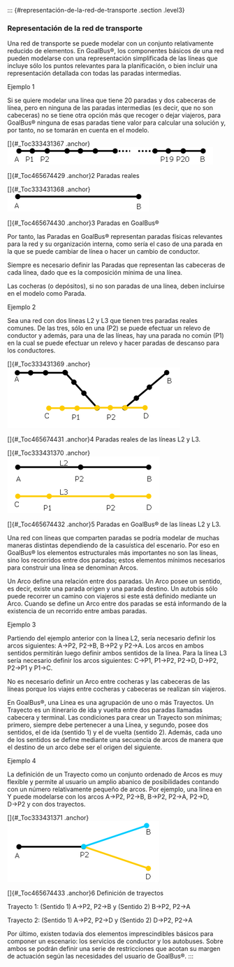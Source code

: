 ::: {#representación-de-la-red-de-transporte .section .level3}
### Representación de la red de transporte

Una red de transporte se puede modelar con un conjunto relativamente
reducido de elementos. En GoalBus®, los componentes básicos de una red
pueden modelarse con una representación simplificada de las líneas que
incluye sólo los puntos relevantes para la planificación, o bien incluir
una representación detallada con todas las paradas intermedias.

Ejemplo 1

Si se quiere modelar una línea que tiene 20 paradas y dos cabeceras de
línea, pero en ninguna de las paradas intermedias (es decir, que no son
cabeceras) no se tiene otra opción más que recoger o dejar viajeros,
para GoalBus® ninguna de esas paradas tiene valor para calcular una
solución y, por tanto, no se tomarán en cuenta en el modelo.

[]{#_Toc333431367 .anchor}![](../media/file2.png)

[]{#_Toc465674429 .anchor}2 Paradas reales

[]{#_Toc333431368 .anchor}![](../media/file3.png)

[]{#_Toc465674430 .anchor}3 Paradas en GoalBus®

Por tanto, las Paradas en GoalBus® representan paradas físicas
relevantes para la red y su organización interna, como sería el caso de
una parada en la que se puede cambiar de línea o hacer un cambio de
conductor.

Siempre es necesario definir las Paradas que representan las cabeceras
de cada línea, dado que es la composición mínima de una línea.

Las cocheras (o depósitos), si no son paradas de una línea, deben
incluirse en el modelo como Parada.

Ejemplo 2

Sea una red con dos líneas L2 y L3 que tienen tres paradas reales
comunes. De las tres, sólo en una (P2) se puede efectuar un relevo de
conductor y además, para una de las líneas, hay una parada no común (P1)
en la cual se puede efectuar un relevo y hacer paradas de descanso para
los conductores.

[]{#_Toc333431369 .anchor}![](../media/file4.png)

[]{#_Toc465674431 .anchor}4 Paradas reales de las líneas L2 y L3.

[]{#_Toc333431370 .anchor}![](../media/file5.png)

[]{#_Toc465674432 .anchor}5 Paradas en GoalBus® de las líneas L2 y L3.

Una red con líneas que comparten paradas se podría modelar de muchas
maneras distintas dependiendo de la casuística del escenario. Por eso en
GoalBus® los elementos estructurales más importantes no son las líneas,
sino los recorridos entre dos paradas; estos elementos mínimos
necesarios para construir una línea se denominan Arcos.

Un Arco define una relación entre dos paradas. Un Arco posee un sentido,
es decir, existe una parada origen y una parada destino. Un autobús sólo
puede recorrer un camino con viajeros si este está definido mediante un
Arco. Cuando se define un Arco entre dos paradas se está informando de
la existencia de un recorrido entre ambas paradas.

Ejemplo 3

Partiendo del ejemplo anterior con la línea L2, sería necesario definir
los arcos siguientes: A→P2, P2→B, B→P2 y P2→A. Los arcos en ambos
sentidos permitirán luego definir ambos sentidos de la línea. Para la
línea L3 sería necesario definir los arcos siguientes: C→P1, P1→P2,
P2→D, D→P2, P2→P1 y P1→C.

No es necesario definir un Arco entre cocheras y las cabeceras de las
líneas porque los viajes entre cocheras y cabeceras se realizan sin
viajeros.

En GoalBus®, una Línea es una agrupación de uno o más Trayectos. Un
Trayecto es un itinerario de ida y vuelta entre dos paradas llamadas
cabecera y terminal. Las condiciones para crear un Trayecto son mínimas;
primero, siempre debe pertenecer a una Línea, y segundo, posee dos
sentidos, el de ida (sentido 1) y el de vuelta (sentido 2). Además, cada
uno de los sentidos se define mediante una secuencia de arcos de manera
que el destino de un arco debe ser el origen del siguiente.

Ejemplo 4

La definición de un Trayecto como un conjunto ordenado de Arcos es muy
flexible y permite al usuario un amplio abanico de posibilidades
contando con un número relativamente pequeño de arcos. Por ejemplo, una
línea en Y puede modelarse con los arcos A→P2, P2→B, B→P2, P2→A, P2→D,
D→P2 y con dos trayectos.

[]{#_Toc333431371 .anchor}![](../media/file6.png)

[]{#_Toc465674433 .anchor}6 Definición de trayectos

Trayecto 1: (Sentido 1) A→P2, P2→B y (Sentido 2) B→P2, P2→A

Trayecto 2: (Sentido 1) A→P2, P2→D y (Sentido 2) D→P2, P2→A

Por último, existen todavía dos elementos imprescindibles básicos para
componer un escenario: los servicios de conductor y los autobuses. Sobre
ambos se podrán definir una serie de restricciones que acotan su margen
de actuación según las necesidades del usuario de GoalBus®.
:::
